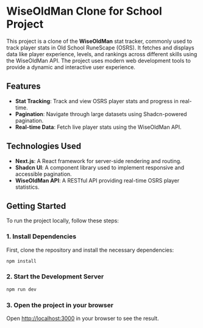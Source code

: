 # WiseOldMan Clone for School Project

This project is a clone of the **WiseOldMan** stat tracker, commonly used to track player stats in Old School RuneScape (OSRS). It fetches and displays data like player experience, levels, and rankings across different skills using the WiseOldMan API. The project uses modern web development tools to provide a dynamic and interactive user experience.

## Features

- **Stat Tracking**: Track and view OSRS player stats and progress in real-time.
- **Pagination**: Navigate through large datasets using Shadcn-powered pagination.
- **Real-time Data**: Fetch live player stats using the WiseOldMan API.

## Technologies Used

- **Next.js**: A React framework for server-side rendering and routing.
- **Shadcn UI**: A component library used to implement responsive and accessible pagination.
- **WiseOldMan API**: A RESTful API providing real-time OSRS player statistics.

## Getting Started

To run the project locally, follow these steps:

### 1. Install Dependencies

First, clone the repository and install the necessary dependencies:

```bash
npm install
```

### 2. Start the Development Server

```bash
npm run dev
```

### 3. Open the project in your browser

Open [http://localhost:3000](http://localhost:3000) in your browser to see the result.
